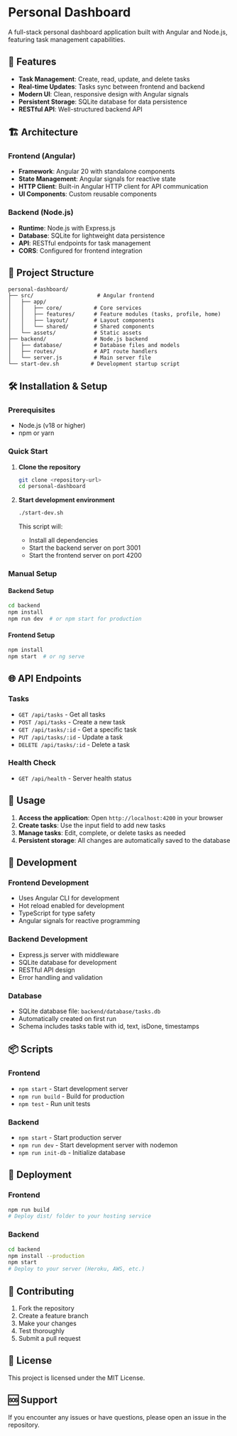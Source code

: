 # Personal Dashboard

A full-stack personal dashboard application built with Angular and Node.js, featuring task management capabilities.

## 🚀 Features

- **Task Management**: Create, read, update, and delete tasks
- **Real-time Updates**: Tasks sync between frontend and backend
- **Modern UI**: Clean, responsive design with Angular signals
- **Persistent Storage**: SQLite database for data persistence
- **RESTful API**: Well-structured backend API

## 🏗️ Architecture

### Frontend (Angular)
- **Framework**: Angular 20 with standalone components
- **State Management**: Angular signals for reactive state
- **HTTP Client**: Built-in Angular HTTP client for API communication
- **UI Components**: Custom reusable components

### Backend (Node.js)
- **Runtime**: Node.js with Express.js
- **Database**: SQLite for lightweight data persistence
- **API**: RESTful endpoints for task management
- **CORS**: Configured for frontend integration

## 📁 Project Structure

```
personal-dashboard/
├── src/                    # Angular frontend
│   ├── app/
│   │   ├── core/          # Core services
│   │   ├── features/      # Feature modules (tasks, profile, home)
│   │   ├── layout/        # Layout components
│   │   └── shared/        # Shared components
│   └── assets/            # Static assets
├── backend/               # Node.js backend
│   ├── database/          # Database files and models
│   ├── routes/            # API route handlers
│   └── server.js          # Main server file
└── start-dev.sh          # Development startup script
```

## 🛠️ Installation & Setup

### Prerequisites
- Node.js (v18 or higher)
- npm or yarn

### Quick Start

1. **Clone the repository**
   ```bash
   git clone <repository-url>
   cd personal-dashboard
   ```

2. **Start development environment**
   ```bash
   ./start-dev.sh
   ```
   This script will:
   - Install all dependencies
   - Start the backend server on port 3001
   - Start the frontend server on port 4200

### Manual Setup

#### Backend Setup
```bash
cd backend
npm install
npm run dev  # or npm start for production
```

#### Frontend Setup
```bash
npm install
npm start  # or ng serve
```

## 🌐 API Endpoints

### Tasks
- `GET /api/tasks` - Get all tasks
- `POST /api/tasks` - Create a new task
- `GET /api/tasks/:id` - Get a specific task
- `PUT /api/tasks/:id` - Update a task
- `DELETE /api/tasks/:id` - Delete a task

### Health Check
- `GET /api/health` - Server health status

## 🎯 Usage

1. **Access the application**: Open `http://localhost:4200` in your browser
2. **Create tasks**: Use the input field to add new tasks
3. **Manage tasks**: Edit, complete, or delete tasks as needed
4. **Persistent storage**: All changes are automatically saved to the database

## 🔧 Development

### Frontend Development
- Uses Angular CLI for development
- Hot reload enabled for development
- TypeScript for type safety
- Angular signals for reactive programming

### Backend Development
- Express.js server with middleware
- SQLite database for development
- RESTful API design
- Error handling and validation

### Database
- SQLite database file: `backend/database/tasks.db`
- Automatically created on first run
- Schema includes tasks table with id, text, isDone, timestamps

## 📦 Scripts

### Frontend
- `npm start` - Start development server
- `npm run build` - Build for production
- `npm test` - Run unit tests

### Backend
- `npm start` - Start production server
- `npm run dev` - Start development server with nodemon
- `npm run init-db` - Initialize database

## 🚀 Deployment

### Frontend
```bash
npm run build
# Deploy dist/ folder to your hosting service
```

### Backend
```bash
cd backend
npm install --production
npm start
# Deploy to your server (Heroku, AWS, etc.)
```

## 🤝 Contributing

1. Fork the repository
2. Create a feature branch
3. Make your changes
4. Test thoroughly
5. Submit a pull request

## 📄 License

This project is licensed under the MIT License.

## 🆘 Support

If you encounter any issues or have questions, please open an issue in the repository.